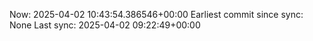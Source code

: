 Now: 2025-04-02 10:43:54.386546+00:00 Earliest commit since sync: None Last sync: 2025-04-02 09:22:49+00:00

